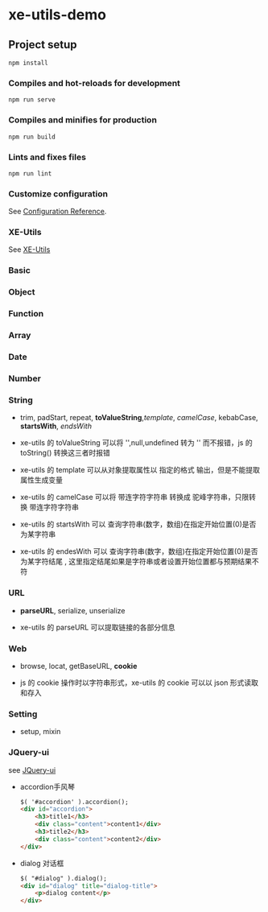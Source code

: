 # xe-utils-demo

## Project setup
```
npm install
```

### Compiles and hot-reloads for development
```
npm run serve
```

### Compiles and minifies for production
```
npm run build
```

### Lints and fixes files
```
npm run lint
```

### Customize configuration
See [Configuration Reference](https://cli.vuejs.org/config/).

### XE-Utils
See [XE-Utils](https://x-extends.github.io/xe-utils/#/)

### Basic

### Object

### Function 

### Array

### Date

### Number

### String

* trim, padStart, repeat, **toValueString**,*template*, *camelCase*, kebabCase, **startsWith**, *endsWith*

* xe-utils 的 toValueString 可以将 '',null,undefined 转为 '' 而不报错，js 的 toString() 转换这三者时报错

* xe-utils 的 template 可以从对象提取属性以 指定的格式 输出，但是不能提取属性生成变量

* xe-utils 的 camelCase 可以将 带连字符字符串 转换成 驼峰字符串，只限转换 带连字符字符串 

* xe-utils 的 startsWith 可以 查询字符串(数字，数组)在指定开始位置(0)是否为某字符串 

* xe-utils 的 endesWith 可以 查询字符串(数字，数组)在指定开始位置(0)是否为某字符结尾 , 这里指定结尾如果是字符串或者设置开始位置都与预期结果不符

### URL

* **parseURL**, serialize, unserialize

* xe-utils 的 parseURL 可以提取链接的各部分信息

### Web
* browse, locat, getBaseURL, **cookie**

* js 的 cookie 操作时以字符串形式，xe-utils 的 cookie 可以以 json 形式读取和存入

### Setting
* setup, mixin

### JQuery-ui
see [JQuery-ui](https://jqueryui.com/)

* accordion手风琴

  ```html
  $( '#accordion' ).accordion();
  <div id="accordion">
      <h3>title1</h3>
      <div class="content">content1</div>
      <h3>title2</h3>
      <div class="content">content2</div>
  </div>
  ```

* dialog 对话框
  ```html 
  $( "#dialog" ).dialog();
  <div id="dialog" title="dialog-title">
      <p>dialog content</p>
  </div>
  ```

